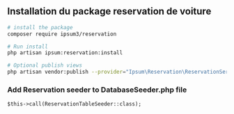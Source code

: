 ## Installation du package reservation de voiture

``` bash
# install the package
composer require ipsum3/reservation

# Run install
php artisan ipsum:reservation:install

# Optional publish views
php artisan vendor:publish --provider="Ipsum\Reservation\ReservationServiceProvider" --tag=views

```

### Add Reservation seeder to DatabaseSeeder.php file
`$this->call(ReservationTableSeeder::class);`

